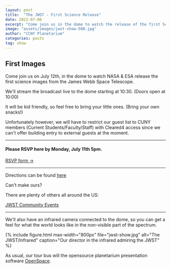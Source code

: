 ```yaml
---
layout: post
title:  "The JWST - First Science Release"
date: 2022-07-06
excerpt: "Come join us in the dome to watch the release of the first Science Images from the JWST"
image: "assets/images/jwst-show-500.jpg"
author: "CCNY Planetarium"
categories: posts
tag: show
---
```


## First Images

Come join us on July 12th, in the dome to watch NASA & ESA release the first science images from the James Webb Space Telescope.

We'll stream the broadcast live to the dome starting at 10:30. (Doors open at 10:00)

It will be kid friendly, so feel free to bring your little ones. (Bring your own snacks!)

<div class="row mt-3 mb-3">
<div class="card bg-info">
<div class="card-body">
  <p>Unfortunately however, we will have to restrict our guest list to CUNY members (Current Students/Faculty/Staff) with Cleared4 access since we can't offer building entry to external guests at the moment.
</p>
  </div>
</div>
</div>

<hr/>

#### Please RSVP here by Monday, July 11th 5pm.

[RSVP form &rarr;](https://docs.google.com/forms/d/e/1FAIpQLSf9n5bdT-zdu5ha_AgPTm0Gn7z4AFZldLeBl43nw9vuICxGyw/viewform?usp=sf_link)

<hr/>

Directions can be found [here](https://ccnyplanetarium.org/visit.html)

Can't make ours?

There are plenty of others all around the US:

[JWST Community Events](https://webbtelescope.org/news/first-images/events)

<hr>

We'll also have an infrared camera connected to the dome, so you can get a feel for what the world looks like in the non-visible part of the spectrum.

{%
include figure.html
max-width="800px"
file="jwst-show.jpg" alt="The JWST/Infrared"
caption="Our director in the infrared admiring the JWST"
%}


As usual, our tour bus will the opensource planetarium presentation software <a href="https://www.openspaceproject.com/">OpenSpace</a>.
